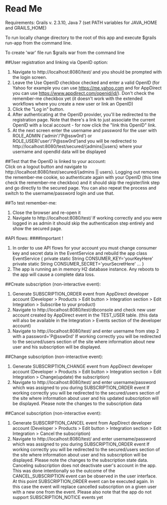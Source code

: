 # Read Me
Requirements: Grails v. 2.3.10, Java 7 (set PATH variables for JAVA_HOME and GRAILS_HOME)

To run locally change directory to the root of this app and execute $grails run-app from the command line.

To create 'war' file run $grails war from the command line

##User registration and linking via OpenID option:
1. Navigate to http://localhost:8080/test/ and you should be prompted with the login screen.
2. Leave the Use OpenID checkbox checked and enter a valid OpenID (for Yahoo for example you can use https://me.yahoo.com and for AppDirect you can use https://www.appdirect.com/openid/id/). Don't check the remember-me checkbox yet (it doesn't work with the extended workflows where you create a new user or link an OpenID)
3. Click the "Log in" button.
4. After authenticating at the OpenID provider, you'll be redirected to the registration page. Note that there's a link to just associate the current OpenID with a local account - for now click the "link this OpenID" link.
5. At the next screen enter the username and password for the user with ROLE_ADMIN ('admin'/'P@ssw0rd') or ROLE_USER('user'/'P@ssw0rd')and you will be redirected to http://localhost:8080/test/secured/{admins||users} where your username and opendId data will be displayed </br>

##Test that the OpenID is linked to your account: </br>
Click on a logout button and navigate to http://localhost:8080/test/secured/{admins || users}. Logging out removes the remember-me cookie, so authenticate again with your OpenID (this time check the remember-me checkbox) and it should skip the register/link step and go directly to the secured page. You can also repeat the process and switch to the username/password login and use that.


##To test remember-me:
1. Close the browser and re-open it
2. Navigate to http://localhost:8080/test/
If working correctly and you were logged in as admin it should skip the authentication step entirely and show the secured page.

#API flows:
####Important !
1. In order to use API flows for your account you must change consumer key and secret data in the EventService and rebuild the app 
class EventService {
    private static String CONSUMER_KEY='yourKeyHere'
    private static String CONSUMER_SECRET='yourSecretHere'
...
}
2. The app is running an in memory H2 database instance. Any reboots to the app will cause a complete data loss. 

##Create subscription (non-interactive event):
1. Generate SUBSCRIPTION_ORDER event from AppDirect developer account (Developer > Products > Edit button > Integration section > Edit Integration > Subscribe to your product)
2. Navigate to http://localhost:8080/test/dbconsole and check new user account created by AppDirect event in the TEST_USER table. (this data will also be available in the Integration > Events section of the developer account)
3. Navigate to http://localhost:8080/test/ and enter username from step 2 with a password='P@ssw0rd'
If working correctly you will be redirected to the secured/users section of the site where information about new user and his subscription will be displayed.

##Change subscription (non-interactive event):
1. Generate SUBSCRIPTION_CHANGE event from AppDirect developer account (Developer > Products > Edit button > Integration section > Edit Integration > Change(update) the subscription)
2. Navigate to http://localhost:8080/test/ and enter username/password which was assigned to you during SUBSCRIPTION_ORDER event 
If working correctly you will be redirected to the secured/users section of the site where information about user and his updated subscription will be displayed. Please note the changes to the subscription data

##Cancel subscription (non-interactive event):
1. Generate SUBSCRIPTION_CANCEL event from AppDirect developer account (Developer > Products > Edit button > Integration section > Edit Integration > Cancel the subscription)
2. Navigate to http://localhost:8080/test/ and enter username/password which was assigned to you during SUBSCRIPTION_ORDER event
If working correctly you will be redirected to the secured/users section of the site where information about user and his subscription will be displayed. Please note the changes to the subscription state data.
Canceling subscription does not deactivate user's account in the app. This was done intentionally so the outcome of the CANCEL_SUBSCRIPTION event can be observed in the user interface.
At this point SUBSCRIPTION_ORDER event can be executed again. In this case the event will replace cancelled subscription on a given user with a new one from the event.
Please also note that the app do not support SUBSCRIPTION_NOTICE events yet
